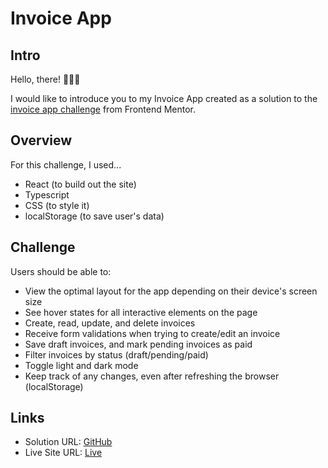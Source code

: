 # Invoice App

## Intro

Hello, there! 🙋🏽‍♂️

I would like to introduce you to my Invoice App created as a solution to the <a href='https://www.frontendmentor.io/challenges/invoice-app-i7KaLTQjl'>invoice app challenge</a> from Frontend Mentor.

## Overview

For this challenge, I used...

 - React (to build out the site)
 - Typescript
 - CSS (to style it) 
 - localStorage (to save user's data)

## Challenge
Users should be able to:

 - View the optimal layout for the app depending on their device's screen size
 - See hover states for all interactive elements on the page
 - Create, read, update, and delete invoices
 - Receive form validations when trying to create/edit an invoice
 - Save draft invoices, and mark pending invoices as paid
 - Filter invoices by status (draft/pending/paid)
 - Toggle light and dark mode
 - Keep track of any changes, even after refreshing the browser (localStorage)

## Links
 - Solution URL: <a href=https://github.com/martinjurkov/invoice_app-typescript>GitHub</a>
 - Live Site URL: <a href=https://invoice-app-typescript-martinjurkov.vercel.app/>Live</a>
